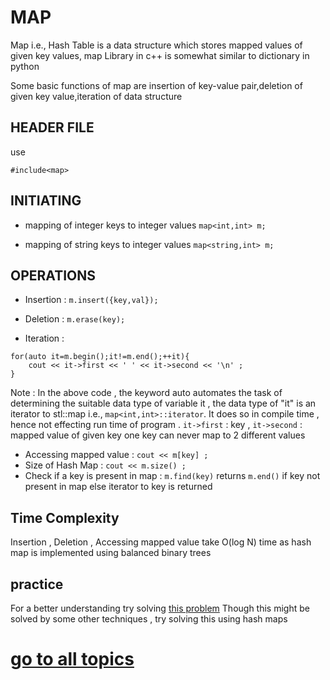 # MAP

Map i.e., Hash Table is a data structure which stores mapped values of given key values, map Library in c++ is somewhat similar to dictionary in python 

Some basic functions of map are insertion of key-value pair,deletion of given key value,iteration of data structure

## HEADER FILE
use
```
#include<map>
```

## INITIATING

- mapping of integer keys to integer values
```map<int,int> m;```

- mapping of string keys to integer values
```map<string,int> m;```


## OPERATIONS
- Insertion :
```m.insert({key,val});```

- Deletion :
```m.erase(key);```

- Iteration :
```
for(auto it=m.begin();it!=m.end();++it){
	cout << it->first << ' ' << it->second << '\n' ;	
}
```

Note : In the above code , the keyword auto automates the task of determining the suitable data type of variable it , the data type of "it" is an iterator to stl::map i.e., 
```map<int,int>::iterator```. It does so in compile time , hence not effecting run time of program .
```it->first``` : key , ```it->second``` : mapped value of given key
one key can never map to 2 different values
- Accessing mapped value :
```cout << m[key] ;```
- Size of Hash Map :
```cout << m.size() ;```
- Check if a key is present in map :
```m.find(key)``` returns ```m.end()``` if key not present in map else iterator to key is returned

## Time Complexity
Insertion , Deletion , Accessing mapped value take O(log N) time as hash map is implemented using balanced binary trees

## practice
For a better understanding try solving [this problem](https://practice.geeksforgeeks.org/problems/twice-counter/0)
Though this might be solved by some other techniques , try solving this using hash maps
# [go to all topics](https://journey-cp.github.io/LEARN)
